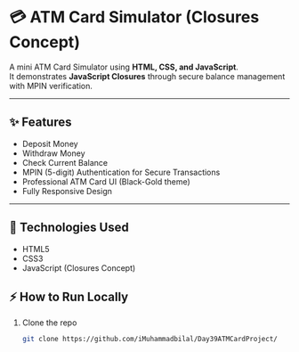 # 💳 ATM Card Simulator (Closures Concept)

A mini ATM Card Simulator using **HTML, CSS, and JavaScript**.  
It demonstrates **JavaScript Closures** through secure balance management with MPIN verification.

---

## ✨ Features
- Deposit Money
- Withdraw Money
- Check Current Balance
- MPIN (5-digit) Authentication for Secure Transactions
- Professional ATM Card UI (Black-Gold theme)
- Fully Responsive Design

---

## 🚀 Technologies Used
- HTML5
- CSS3
- JavaScript (Closures Concept)


## ⚡ How to Run Locally
1. Clone the repo
   ```bash
   git clone https://github.com/iMuhammadbilal/Day39ATMCardProject/
